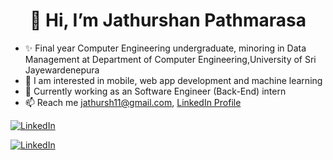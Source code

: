 <h1 align="center">👋 Hi, I’m Jathurshan Pathmarasa</h1>

- ✨ Final year Computer Engineering undergraduate, minoring in Data Management at Department of Computer Engineering,University of Sri Jayewardenepura
- 💞️ I am interested in mobile, web app development and machine learning
- 🌱 Currently working as an Software Engineer (Back-End) intern
- 📫 Reach me jathursh11@gmail.com, [LinkedIn Profile](https://www.linkedin.com/in/pathmarasa-jathurshan-10559622a/)

[![LinkedIn](https://brand.linkedin.com/dam/jcr:5b6f8683-2545-4bb0-a5f5-5f19b1e53d6e/LinkedIn_Logo_2019.svg)][linkedin]

[linkedin]: https://www.linkedin.com/in/jathurshan-pathmarasa-10559622a/

[![LinkedIn](https://img.shields.io/badge/LinkedIn-0077B5?style=for-the-badge&logo=linkedin&logoColor=white)][linkedin]

[linkedin]: https://www.linkedin.com/in/jathurshan-pathmarasa-10559622a/


<!---
Justy-11/Justy-11 is a ✨ special ✨ repository because its `README.md` (this file) appears on your GitHub profile.
You can click the Preview link to take a look at your changes.
--->
